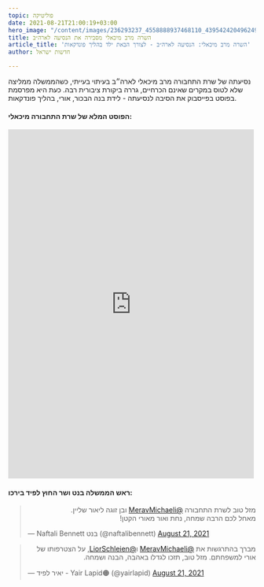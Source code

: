 ```yaml
---
topic: פוליטיקה
date: 2021-08-21T21:00:19+03:00
hero_image: "/content/images/236293237_4558888937468110_4395424204962497220_n.jpg"
title: השרה מרב מיכאלי מסבירה את הנסיעה לארה״ב
article_title: 'השרה מרב מיכאלי: הנסיעה לארה״ב - לצורך הבאת ילד בהליך פונדקאות'
author: חדשות ישראל

---
```

נסיעתה של שרת התחבורה מרב מיכאלי לארה״ב בעיתוי בעייתי, כשהממשלה ממליצה שלא לטוס במקרים שאינם הכרחיים, גררה ביקורת ציבורית רבה. כעת היא מפרסמת בפוסט בפייסבוק את הסיבה לנסיעתה - לידת בנה הבכור, אורי, בהליך פונדקאות.

#### **הפוסט המלא של שרת התחבורה מיכאלי:**

<iframe src="https://www.facebook.com/plugins/post.php?href=https%3A%2F%2Fwww.facebook.com%2FMichaeliMerav%2Fposts%2F4558894937467510&show_text=true&width=500" width="500" height="709" style="border:none;overflow:hidden" scrolling="no" frameborder="0" allowfullscreen="true" allow="autoplay; clipboard-write; encrypted-media; picture-in-picture; web-share"></iframe>

#### ראש הממשלה בנט ושר החוץ לפיד בירכו:

<blockquote class="twitter-tweet"><p lang="iw" dir="rtl">מזל טוב לשרת התחבורה <a href="https://twitter.com/MeravMichaeli?ref_src=twsrc%5Etfw">@MeravMichaeli</a> ובן זוגה ליאור שליין. <br>מאחל לכם הרבה שמחה, נחת ואור מאורי הקטן!</p>&mdash; Naftali Bennett בנט (@naftalibennett) <a href="https://twitter.com/naftalibennett/status/1429133099204554759?ref_src=twsrc%5Etfw">August 21, 2021</a></blockquote> <script async src="https://platform.twitter.com/widgets.js" charset="utf-8"></script>

<blockquote class="twitter-tweet"><p lang="iw" dir="rtl">מברך בהתרגשות את <a href="https://twitter.com/MeravMichaeli?ref_src=twsrc%5Etfw">@MeravMichaeli</a> ו<a href="https://twitter.com/LiorSchleien?ref_src=twsrc%5Etfw">@LiorSchleien</a>, על הצטרפותו של אורי למשפחתם. מזל טוב, תזכו לגדלו באהבה, הבנה ושמחה.</p>&mdash; יאיר לפיד - Yair Lapid🟠 (@yairlapid) <a href="https://twitter.com/yairlapid/status/1429131627117129729?ref_src=twsrc%5Etfw">August 21, 2021</a></blockquote> <script async src="https://platform.twitter.com/widgets.js" charset="utf-8"></script>